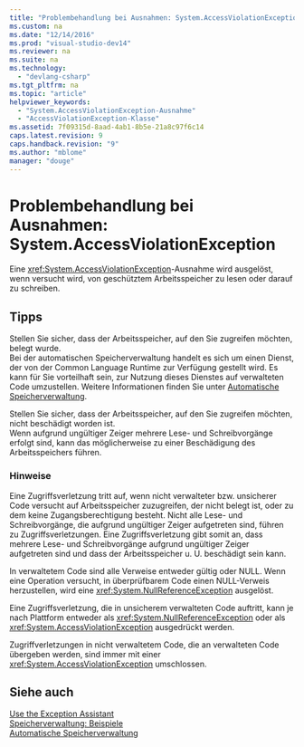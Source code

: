 ```yaml
---
title: "Problembehandlung bei Ausnahmen: System.AccessViolationException"
ms.custom: na
ms.date: "12/14/2016"
ms.prod: "visual-studio-dev14"
ms.reviewer: na
ms.suite: na
ms.technology: 
  - "devlang-csharp"
ms.tgt_pltfrm: na
ms.topic: "article"
helpviewer_keywords: 
  - "System.AccessViolationException-Ausnahme"
  - "AccessViolationException-Klasse"
ms.assetid: 7f09315d-8aad-4ab1-8b5e-21a8c97f6c14
caps.latest.revision: 9
caps.handback.revision: "9"
ms.author: "mblome"
manager: "douge"
---
```

# Problembehandlung bei Ausnahmen: System.AccessViolationException
Eine <xref:System.AccessViolationException>\-Ausnahme wird ausgelöst, wenn versucht wird, von geschütztem Arbeitsspeicher zu lesen oder darauf zu schreiben.  
  
## Tipps  
 Stellen Sie sicher, dass der Arbeitsspeicher, auf den Sie zugreifen möchten, belegt wurde.  
 Bei der automatischen Speicherverwaltung handelt es sich um einen Dienst, der von der Common Language Runtime zur Verfügung gestellt wird. Es kann für Sie vorteilhaft sein, zur Nutzung dieses Dienstes auf verwalteten Code umzustellen. Weitere Informationen finden Sie unter [Automatische Speicherverwaltung](../Topic/Automatic%20Memory%20Management.md).  
  
 Stellen Sie sicher, dass der Arbeitsspeicher, auf den Sie zugreifen möchten, nicht beschädigt worden ist.  
 Wenn aufgrund ungültiger Zeiger mehrere Lese\- und Schreibvorgänge erfolgt sind, kann das möglicherweise zu einer Beschädigung des Arbeitsspeichers führen.  
  
### Hinweise  
 Eine Zugriffsverletzung tritt auf, wenn nicht verwalteter bzw. unsicherer Code versucht auf Arbeitsspeicher zuzugreifen, der nicht belegt ist, oder zu dem keine Zugangsberechtigung besteht. Nicht alle Lese\- und Schreibvorgänge, die aufgrund ungültiger Zeiger aufgetreten sind, führen zu Zugriffsverletzungen. Eine Zugriffsverletzung gibt somit an, dass mehrere Lese\- und Schreibvorgänge aufgrund ungültiger Zeiger aufgetreten sind und dass der Arbeitsspeicher u. U. beschädigt sein kann.  
  
 In verwaltetem Code sind alle Verweise entweder gültig oder NULL. Wenn eine Operation versucht, in überprüfbarem Code einen NULL\-Verweis herzustellen, wird eine <xref:System.NullReferenceException> ausgelöst.  
  
 Eine Zugriffsverletzung, die in unsicherem verwalteten Code auftritt, kann je nach Plattform entweder als <xref:System.NullReferenceException> oder als <xref:System.AccessViolationException> ausgedrückt werden.  
  
 Zugriffverletzungen in nicht verwaltetem Code, die an verwalteten Code übergeben werden, sind immer mit einer <xref:System.AccessViolationException> umschlossen.  
  
## Siehe auch  
 [Use the Exception Assistant](../Topic/How%20to:%20Use%20the%20Exception%20Assistant.md)   
 [Speicherverwaltung: Beispiele](../mfc/memory-management-examples.md)   
 [Automatische Speicherverwaltung](../Topic/Automatic%20Memory%20Management.md)